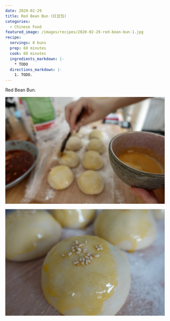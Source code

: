```yaml
---
date: 2020-02-29
title: Red Bean Bun (红豆包)
categories:
  - Chinese Food
featured_image: /images/recipes/2020-02-29-red-bean-bun-1.jpg
recipe:
  servings: 8 buns
  prep: 60 minutes
  cook: 60 minutes
  ingredients_markdown: |-
    * TODO
  directions_markdown: |-
    1. TODO.
---
```

Red Bean Bun.

![pic](/images/recipes/2020-02-29-red-bean-bun-2.jpg)

![pic](/images/recipes/2020-02-29-red-bean-bun-3.jpg)